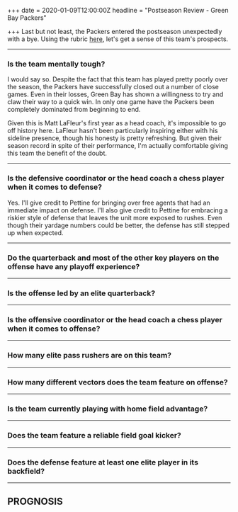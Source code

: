 +++
date = 2020-01-09T12:00:00Z
headline = "Postseason Review - Green Bay Packers"

+++
Last but not least, the Packers entered the postseason unexpectedly with a bye. Using the rubric [here](https://owlpicks.com/posts/postseason-review-team-assessment-rubric/ "Rubric"), let's get a sense of this team's prospects.

***

### Is the team mentally tough?

I would say so. Despite the fact that this team has played pretty poorly over the season, the Packers have successfully closed out a number of close games. Even in their losses, Green Bay has shown a willingness to try and claw their way to a quick win. In only one game have the Packers been completely dominated from beginning to end.

Given this is Matt LaFleur's first year as a head coach, it's impossible to go off history here. LaFleur hasn't been particularly inspiring either with his sideline presence, though his honesty is pretty refreshing. But given their  season record in spite of their performance, I'm actually comfortable giving this team the benefit of the doubt.

***

### Is the defensive coordinator or the head coach a chess player when it comes to defense?

Yes. I'll give credit to Pettine for bringing over free agents that had an immediate impact on defense. I'll also give credit to Pettine for embracing a riskier style of defense that leaves the unit more exposed to rushes. Even though their yardage numbers could be better, the defense has still stepped up when expected.

***

### Do the quarterback and most of the other key players on the offense have any playoff experience?

***

### Is the offense led by an elite quarterback?

***

### Is the offensive coordinator or the head coach a chess player when it comes to offense?

***

### How many elite pass rushers are on this team?

***

### How many different vectors does the team feature on offense?

***

### Is the team currently playing with home field advantage?

***

### Does the team feature a reliable field goal kicker?

***

### Does the defense feature at least one elite player in its backfield?

***

## PROGNOSIS